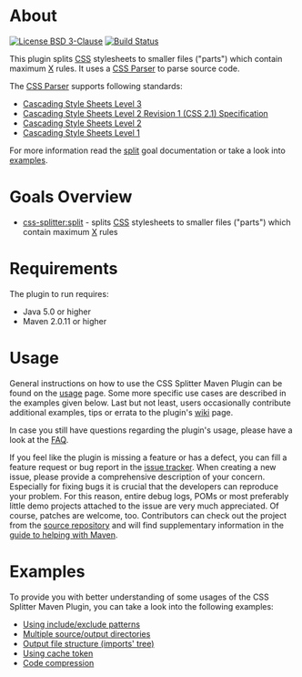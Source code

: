 # About
[![License BSD 3-Clause](https://img.shields.io/badge/license-BSD%203--Clause-blue.svg)](http://css-splitter-maven-plugin.projects.gabrys.biz/license.txt)
[![Build Status](https://travis-ci.org/gabrysbiz/css-splitter-maven-plugin.svg?branch=release%2F1.1.1)](https://travis-ci.org/gabrysbiz/css-splitter-maven-plugin)

This plugin splits [CSS](http://www.w3.org/Style/CSS/) stylesheets to smaller files ("parts") which contain maximum [X](http://css-splitter-maven-plugin.projects.gabrys.biz/1.1.1/split-mojo.html#maxRules) rules. It uses a [CSS Parser](http://cssparser.sourceforge.net/) to parse source code.

The [CSS Parser](http://cssparser.sourceforge.net/) supports following standards:
* [Cascading Style Sheets Level 3](https://www.w3.org/Style/CSS/)
* [Cascading Style Sheets Level 2 Revision 1 (CSS 2.1) Specification](https://www.w3.org/TR/CSS2/)
* [Cascading Style Sheets Level 2](https://www.w3.org/TR/2008/REC-CSS2-20080411/)
* [Cascading Style Sheets Level 1](https://www.w3.org/TR/CSS1/)


For more information read the [split](http://css-splitter-maven-plugin.projects.gabrys.biz/1.1.1/split-mojo.html) goal documentation or take a look into [examples](#examples).

# Goals Overview
* [css-splitter:split](http://css-splitter-maven-plugin.projects.gabrys.biz/1.1.1/split-mojo.html) - splits [CSS](http://www.w3.org/Style/CSS/) stylesheets to smaller files ("parts") which contain maximum [X](http://css-splitter-maven-plugin.projects.gabrys.biz/1.1.1/split-mojo.html#maxRules) rules

# Requirements
The plugin to run requires:
* Java 5.0 or higher
* Maven 2.0.11 or higher

# Usage
General instructions on how to use the CSS Splitter Maven Plugin can be found on the [usage](http://css-splitter-maven-plugin.projects.gabrys.biz/1.1.1/usage.html) page. Some more specific use cases are described in the examples given below. Last but not least, users occasionally contribute additional examples, tips or errata to the plugin's [wiki](https://github.com/gabrysbiz/css-splitter-maven-plugin/wiki) page.

In case you still have questions regarding the plugin's usage, please have a look at the [FAQ](http://css-splitter-maven-plugin.projects.gabrys.biz/1.1.1/faq.html).

If you feel like the plugin is missing a feature or has a defect, you can fill a feature request or bug report in the [issue tracker](http://css-splitter-maven-plugin.projects.gabrys.biz/1.1.1/issue-tracking.html). When creating a new issue, please provide a comprehensive description of your concern. Especially for fixing bugs it is crucial that the developers can reproduce your problem. For this reason, entire debug logs, POMs or most preferably little demo projects attached to the issue are very much appreciated. Of course, patches are welcome, too. Contributors can check out the project from the [source repository](http://css-splitter-maven-plugin.projects.gabrys.biz/1.1.1/source-repository.html) and will find supplementary information in the [guide to helping with Maven](http://maven.apache.org/guides/development/guide-helping.html).

# Examples
To provide you with better understanding of some usages of the CSS Splitter Maven Plugin, you can take a look into the following examples:
* [Using include/exclude patterns](http://css-splitter-maven-plugin.projects.gabrys.biz/1.1.1/examples/patterns.html)
* [Multiple source/output directories](http://css-splitter-maven-plugin.projects.gabrys.biz/1.1.1/examples/multiple-directories.html)
* [Output file structure (imports' tree)](http://css-splitter-maven-plugin.projects.gabrys.biz/1.1.1/examples/output-file-structure.html)
* [Using cache token](http://css-splitter-maven-plugin.projects.gabrys.biz/1.1.1/examples/cache-token.html)
* [Code compression](http://css-splitter-maven-plugin.projects.gabrys.biz/1.1.1/examples/code-compression.html)


